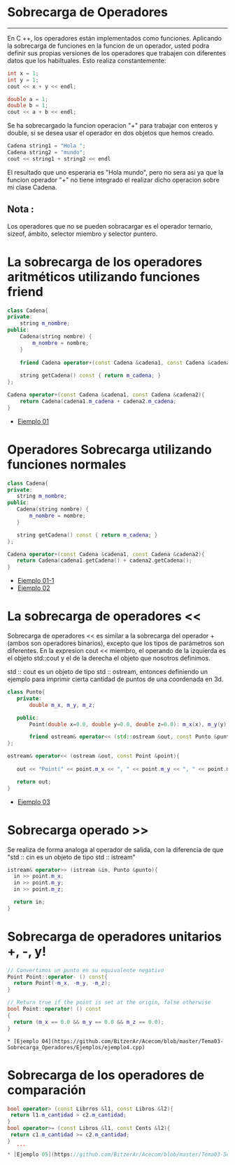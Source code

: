 # Sobrecarga de Operadores
-------------------------------
En C ++, los operadores están implementados como funciones.
Aplicando la sobrecarga de funciones en la funcion de un operador, usted podra definir sus propias versiones de los operadores que trabajen con diferentes datos que los habiltuales.
Esto realiza constantemente:
```c++
int x = 1;
int y = 1;
cout << x + y << endl;

double a = 1;
double b = 1;
cout << a + b << endl;
```
Se ha sobrecargado la funcion operacion "+" para trabajar con enteros y double, si se desea usar el operador en dos objetos que hemos creado.
```c++
Cadena string1 = "Hola ";
Cadena string2 = "mundo";
cout << string1 + string2 << endl
```
El resultado que uno esperaria es "Hola mundo", pero no sera asi ya que la funcion operador "+" no tiene integrado el realizar dicho operacion sobre mi clase Cadena.

## Nota :
Los operadores que no se pueden sobracargar es el operador ternario, sizeof, ámbito, selector miembro y selector puntero.

#  La sobrecarga de los operadores aritméticos utilizando funciones friend
```c++
class Cadena{
private:
	string m_nombre;
public:
	Cadena(string nombre) { 
	    m_nombre = nombre; 
    }
    
	friend Cadena operator+(const Cadena &cadena1, const Cadena &cadena2);
 
	string getCadena() const { return m_cadena; }
};

Cadena operator+(const Cadena &cadena1, const Cadena &cadena2){
	return Cadena(cadena1.m_cadena + cadena2.m_cadena;
}
```
* [Ejemplo 01](https://github.com/BitzerAr/Acecom/blob/master/Tema03-Sobrecarga_Operadores/Ejemplos/ejemplo1.cpp)
# Operadores Sobrecarga utilizando funciones normales
 ```c++
 class Cadena{
private:
	string m_nombre;
public:
	Cadena(string nombre) { 
	    m_nombre = nombre; 
    }

	string getCadena() const { return m_cadena; }
};

Cadena operator+(const Cadena &cadena1, const Cadena &cadena2){
	return Cadena(cadena1.getCadena() + cadena2.getCadena();
}
 ```
 * [Ejemplo 01-1](https://github.com/BitzerAr/Acecom/blob/master/Tema03-Sobrecarga_Operadores/Ejemplos/ejemplo1-1.cpp)
 * [Ejemplo 02](https://github.com/BitzerAr/Acecom/blob/master/Tema03-Sobrecarga_Operadores/Ejemplos/ejemplo2.cpp)
# La sobrecarga de operadores <<
Sobrecarga de operadores << es similar a la sobrecarga del operador + (ambos son operadores binarios), excepto que los tipos de parámetros son diferentes.
En la expresion cout << miembro, el operando de la izquierda es el objeto std::cout y el de la derecha el objeto que nosotros definimos.

std :: cout es un objeto de tipo std :: ostream, entonces definiendo un ejemplo para imprimir cierta cantidad de puntos de una coordenada en 3d.
 ```c++
class Punto{
    private:
        double m_x, m_y, m_z;
 
    public:
        Point(double x=0.0, double y=0.0, double z=0.0): m_x(x), m_y(y), m_z(z){}

        friend ostream& operator<< (std::ostream &out, const Punto &punto);
};
 
ostream& operator<< (ostream &out, const Point &point){
    
    out << "Point(" << point.m_x << ", " << point.m_y << ", " << point.m_z << ")";
 
    return out;
}
  ```
  * [Ejemplo 03](https://github.com/BitzerAr/Acecom/blob/master/Tema03-Sobrecarga_Operadores/Ejemplos/ejemplo3.cpp)
# Sobrecarga operado >> 
Se realiza de forma analoga al operador de salida, con la diferencia de que "std :: cin es un objeto de tipo std :: istream"
  ```c++
istream& operator>> (istream &in, Punto &punto){
    in >> point.m_x;
    in >> point.m_y;
    in >> point.m_z;
 
    return in;
}
  ```
# Sobrecarga de operadores unitarios +, -, y!
  ```c++
// Convertimos un punto en su equivalente negativo
Point Point::operator- () const{
    return Point(-m_x, -m_y, -m_z);
}
 
// Return true if the point is set at the origin, false otherwise
bool Point::operator! () const
{
    return (m_x == 0.0 && m_y == 0.0 && m_z == 0.0);
}
   ```
    * [Ejemplo 04](https://github.com/BitzerAr/Acecom/blob/master/Tema03-Sobrecarga_Operadores/Ejemplos/ejemplo4.cpp)
# Sobrecarga de los operadores de comparación
   ```c++
bool operator> (const Librros &l1, const Libros &l2){
    return l1.m_cantidad > c2.m_cantidad;
}
bool operator>= (const Libros &l1, const Cents &l2){
    return c1.m_cantidad >= c2.m_cantidad;
}
      ```
* [Ejemplo 05](https://github.com/BitzerAr/Acecom/blob/master/Tema03-Sobrecarga_Operadores/Ejemplos/ejemplo5.cpp)
